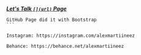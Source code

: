 [***Let's Talk `[](url)` Page***](https://alexmartiineez.github.io/Lets-Talk--Bootstrap/)
````
GitHub Page did it with Bootstrap
```

Instagram: https://instagram.com/alexmartiineez

Behance: https://behance.net/alexmartiineez
